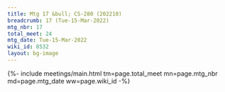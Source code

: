 ```yaml
---
title: Mtg 17 &bull; CS-280 (202210)
breadcrumb: 17 (Tue-15-Mar-2022)
mtg_nbr: 17
total_meet: 24
mtg_date: Tue-15-Mar-2022
wiki_id: 8532
layout: bg-image
---
```


{%- include meetings/main.html
    tm=page.total_meet
    mn=page.mtg_nbr
    md=page.mtg_date
    ww=page.wiki_id
-%}
